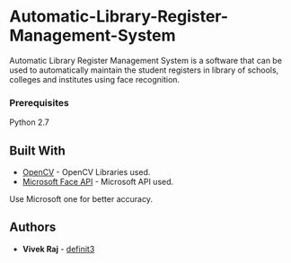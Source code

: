 # Automatic-Library-Register-Management-System
Automatic Library Register Management System is a software that can be used to automatically maintain the student registers in library of schools, colleges and institutes using face recognition.

### Prerequisites

Python 2.7

## Built With

* [OpenCV](https://docs.opencv.org/2.4/modules/contrib/doc/facerec/facerec_tutorial.html) - OpenCV Libraries used.
* [Microsoft Face API](https://docs.microsoft.com/en-gb/azure/cognitive-services/face/overview) - Microsoft API used.

Use Microsoft one for better accuracy.

## Authors

* **Vivek Raj** - [definit3](https://github.com/definit3)
